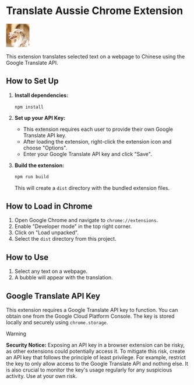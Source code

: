 # Translate Aussie Chrome Extension

<img src="public/icon64.png" width="64" height="64" alt="Translate Aussie Icon">

This extension translates selected text on a webpage to Chinese using the Google Translate API.



## How to Set Up

1.  **Install dependencies:**

    `npm install`

2.  **Set up your API Key:**
    *   This extension requires each user to provide their own Google Translate API key.
    *   After loading the extension, right-click the extension icon and choose "Options".
    *   Enter your Google Translate API key and click "Save".

3.  **Build the extension:**

    ```bash
    npm run build
    ```

    This will create a `dist` directory with the bundled extension files.

## How to Load in Chrome

1.  Open Google Chrome and navigate to `chrome://extensions`.
2.  Enable "Developer mode" in the top right corner.
3.  Click on "Load unpacked".
4.  Select the `dist` directory from this project.

## How to Use

1.  Select any text on a webpage.
2.  A bubble will appear with the translation.

## Google Translate API Key

This extension requires a Google Translate API key to function. You can obtain one from the Google Cloud Platform Console. The key is stored locally and securely using `chrome.storage`.
> [!WARNING]
> **Security Notice:** Exposing an API key in a browser extension can be risky, as other extensions could potentially access it. To mitigate this risk, create an API key that follows the principle of least privilege. For example, restrict the key to only allow access to the Google Translate API and nothing else. It is also crucial to monitor the key's usage regularly for any suspicious activity. Use at your own risk.